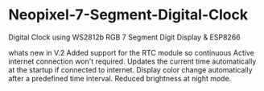 # Neopixel-7-Segment-Digital-Clock
Digital Clock using WS2812b RGB 7 Segment Digit Display &amp; ESP8266

whats new in V.2
Added support for the RTC module so continuous Active internet connection won't required. 
Updates the current time automatically at the startup if connected to internet. 
Display color change automatically after a predefined time interval. 
Reduced brightness at night mode.
